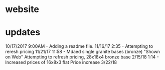 # website

# updates

10/17/2017 9:00AM - Adding a readme file.
11/16/17 2:35 - Attempting to reresh pricing
11/21/17 11:58 - Mdaed single granite bases (bronze) "Shown on Web"
Attempting to refresh pricing, 28x18x4 bronze base
2/15/18 1:14 - Increased prices of 16x8x3 flat
Price increase 3/22/18